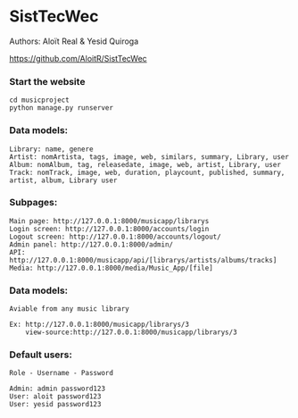 # SistTecWec

Authors: Aloït Real & Yesid Quiroga

https://github.com/AloitR/SistTecWec

### Start the website
```
cd musicproject
python manage.py runserver
```
### Data models:
```
Library: name, genere
Artist: nomArtista, tags, image, web, similars, summary, Library, user
Album: nomAlbum, tag, releasedate, image, web, artist, Library, user
Track: nomTrack, image, web, duration, playcount, published, summary, artist, album, Library user
```
### Subpages:
```
Main page: http://127.0.0.1:8000/musicapp/librarys
Login screen: http://127.0.0.1:8000/accounts/login
Logout screen: http://127.0.0.1:8000/accounts/logout/
Admin panel: http://127.0.0.1:8000/admin/
API: http://127.0.0.1:8000/musicapp/api/[librarys/artists/albums/tracks]
Media: http://127.0.0.1:8000/media/Music_App/[file]
```
### Data models:
```
Aviable from any music library

Ex: http://127.0.0.1:8000/musicapp/librarys/3
    view-source:http://127.0.0.1:8000/musicapp/librarys/3
``` 
### Default users:
```
Role - Username - Password

Admin: admin password123
User: aloit password123
User: yesid password123
```
